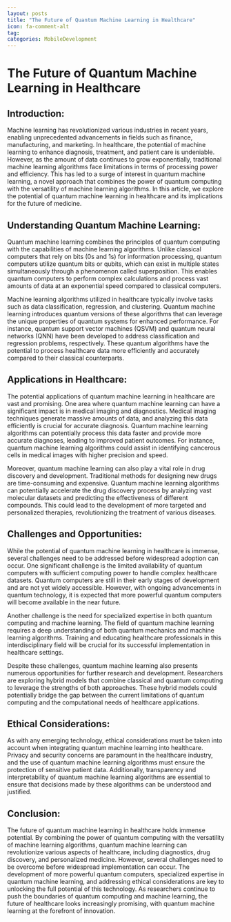 ```yaml
---
layout: posts
title: "The Future of Quantum Machine Learning in Healthcare"
icon: fa-comment-alt
tag:
categories: MobileDevelopment
---
```



# The Future of Quantum Machine Learning in Healthcare

## Introduction:
Machine learning has revolutionized various industries in recent years, enabling unprecedented advancements in fields such as finance, manufacturing, and marketing. In healthcare, the potential of machine learning to enhance diagnosis, treatment, and patient care is undeniable. However, as the amount of data continues to grow exponentially, traditional machine learning algorithms face limitations in terms of processing power and efficiency. This has led to a surge of interest in quantum machine learning, a novel approach that combines the power of quantum computing with the versatility of machine learning algorithms. In this article, we explore the potential of quantum machine learning in healthcare and its implications for the future of medicine.

## Understanding Quantum Machine Learning:
Quantum machine learning combines the principles of quantum computing with the capabilities of machine learning algorithms. Unlike classical computers that rely on bits (0s and 1s) for information processing, quantum computers utilize quantum bits or qubits, which can exist in multiple states simultaneously through a phenomenon called superposition. This enables quantum computers to perform complex calculations and process vast amounts of data at an exponential speed compared to classical computers.

Machine learning algorithms utilized in healthcare typically involve tasks such as data classification, regression, and clustering. Quantum machine learning introduces quantum versions of these algorithms that can leverage the unique properties of quantum systems for enhanced performance. For instance, quantum support vector machines (QSVM) and quantum neural networks (QNN) have been developed to address classification and regression problems, respectively. These quantum algorithms have the potential to process healthcare data more efficiently and accurately compared to their classical counterparts.

## Applications in Healthcare:
The potential applications of quantum machine learning in healthcare are vast and promising. One area where quantum machine learning can have a significant impact is in medical imaging and diagnostics. Medical imaging techniques generate massive amounts of data, and analyzing this data efficiently is crucial for accurate diagnosis. Quantum machine learning algorithms can potentially process this data faster and provide more accurate diagnoses, leading to improved patient outcomes. For instance, quantum machine learning algorithms could assist in identifying cancerous cells in medical images with higher precision and speed.

Moreover, quantum machine learning can also play a vital role in drug discovery and development. Traditional methods for designing new drugs are time-consuming and expensive. Quantum machine learning algorithms can potentially accelerate the drug discovery process by analyzing vast molecular datasets and predicting the effectiveness of different compounds. This could lead to the development of more targeted and personalized therapies, revolutionizing the treatment of various diseases.

## Challenges and Opportunities:
While the potential of quantum machine learning in healthcare is immense, several challenges need to be addressed before widespread adoption can occur. One significant challenge is the limited availability of quantum computers with sufficient computing power to handle complex healthcare datasets. Quantum computers are still in their early stages of development and are not yet widely accessible. However, with ongoing advancements in quantum technology, it is expected that more powerful quantum computers will become available in the near future.

Another challenge is the need for specialized expertise in both quantum computing and machine learning. The field of quantum machine learning requires a deep understanding of both quantum mechanics and machine learning algorithms. Training and educating healthcare professionals in this interdisciplinary field will be crucial for its successful implementation in healthcare settings.

Despite these challenges, quantum machine learning also presents numerous opportunities for further research and development. Researchers are exploring hybrid models that combine classical and quantum computing to leverage the strengths of both approaches. These hybrid models could potentially bridge the gap between the current limitations of quantum computing and the computational needs of healthcare applications.

## Ethical Considerations:
As with any emerging technology, ethical considerations must be taken into account when integrating quantum machine learning into healthcare. Privacy and security concerns are paramount in the healthcare industry, and the use of quantum machine learning algorithms must ensure the protection of sensitive patient data. Additionally, transparency and interpretability of quantum machine learning algorithms are essential to ensure that decisions made by these algorithms can be understood and justified.

## Conclusion:
The future of quantum machine learning in healthcare holds immense potential. By combining the power of quantum computing with the versatility of machine learning algorithms, quantum machine learning can revolutionize various aspects of healthcare, including diagnostics, drug discovery, and personalized medicine. However, several challenges need to be overcome before widespread implementation can occur. The development of more powerful quantum computers, specialized expertise in quantum machine learning, and addressing ethical considerations are key to unlocking the full potential of this technology. As researchers continue to push the boundaries of quantum computing and machine learning, the future of healthcare looks increasingly promising, with quantum machine learning at the forefront of innovation.